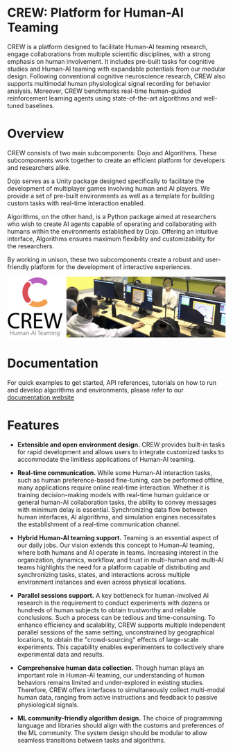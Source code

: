 # CREW: Platform for Human-AI Teaming

CREW is a platform designed to facilitate Human-AI teaming research, engage collaborations from multiple scientific disciplines, with a strong emphasis on human involvement. It includes pre-built tasks for cognitive studies and Human-AI teaming with expandable potentials from our modular design. Following conventional cognitive neuroscience research, CREW also supports multimodal human physiological signal recording for behavior analysis. Moreover, CREW benchmarks real-time human-guided reinforcement learning agents using state-of-the-art algorithms and well-tuned baselines.

# Overview

CREW consists of two main subcomponents: Dojo and Algorithms. These subcomponents work together to create an efficient platform for developers and researchers alike.

Dojo serves as a Unity package designed specifically to facilitate the development of multiplayer games involving human and AI players. We provide a set of pre-built environments as well as a template for building custom tasks with real-time interaction enabled.

Algorithms, on the other hand, is a Python package aimed at researchers who wish to create AI agents capable of operating and collaborating with humans within the environments established by Dojo. Offering an intuitive interface, Algorithms ensures maximum flexibility and customizability for the researchers.

By working in unison, these two subcomponents create a robust and user-friendly platform for the development of interactive experiences.

![crew teaser](./assets/crew-teaser.jpg)

# Documentation

For quick examples to get started, API references, tutorials on how to run and develop algorithms and environments, please refer to our [documentation website](https://crewplatform.github.io/crew-docs/)

# Features

* **Extensible and open environment design.** CREW provides built-in tasks for rapid development and allows users to integrate customized tasks to accommodate the limitless applications of Human-AI teaming.

* **Real-time communication.** While some Human-AI interaction tasks, such as human preference-based fine-tuning, can be performed offline, many applications require online real-time interaction. Whether it is training decision-making models with real-time human guidance or general human-AI collaboration tasks, the ability to convey messages with minimum delay is essential. Synchronizing data flow between human interfaces, AI algorithms, and simulation engines necessitates the establishment of a real-time communication channel.

* **Hybrid Human-AI teaming support.** Teaming is an essential aspect of our daily jobs. Our vision extends this concept to Human-AI teaming, where both humans and AI operate in teams. Increasing interest in the organization, dynamics, workflow, and trust in multi-human and multi-AI teams highlights the need for a platform capable of distributing and synchronizing tasks, states, and interactions across multiple environment instances and even across physical locations.

* **Parallel sessions support.** A key bottleneck for human-involved AI research is the requirement to conduct experiments with dozens or hundreds of human subjects to obtain trustworthy and reliable conclusions. Such a process can be tedious and time-consuming. To enhance efficiency and scalability, CREW supports multiple independent parallel sessions of the same setting, unconstrained by geographical locations, to obtain the "crowd-sourcing" effects of large-scale experiments. This capability enables experimenters to collectively share experimental data and results.

* **Comprehensive human data collection.** Though human plays an important role in Human-AI teaming, our understanding of human behaviors remains limited and under-explored in existing studies. Therefore, CREW offers interfaces to simultaneously collect multi-modal human data, ranging from active instructions and feedback to passive physiological signals.

* **ML community-friendly algorithm design.** The choice of programming language and libraries should align with the customs and preferences of the ML community. The system design should be modular to allow seamless transitions between tasks and algorithms.


